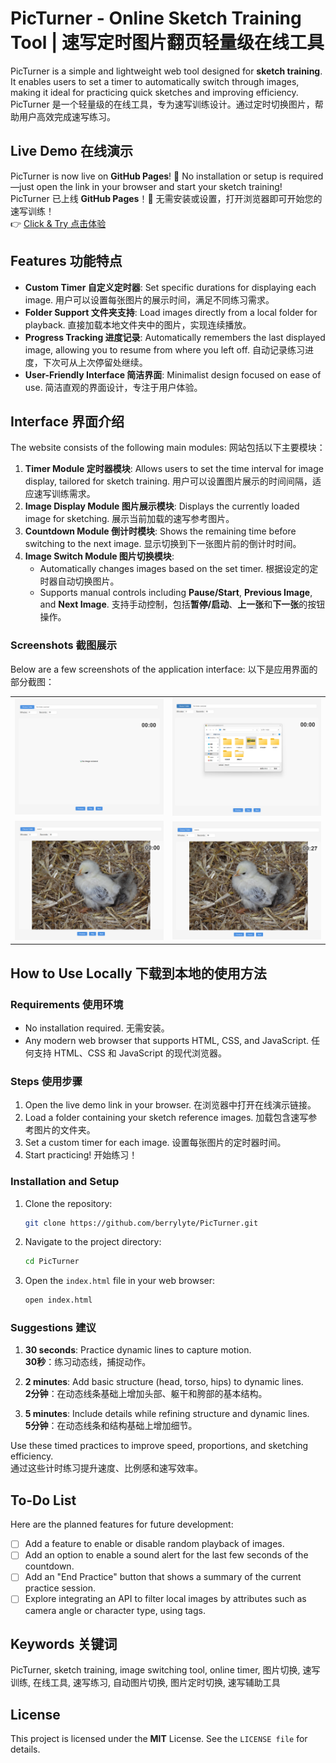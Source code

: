 # PicTurner - Online Sketch Training Tool | 速写定时图片翻页轻量级在线工具
PicTurner is a simple and lightweight web tool designed for **sketch training**. It enables users to set a timer to automatically switch through images, making it ideal for practicing quick sketches and improving efficiency.
PicTurner 是一个轻量级的在线工具，专为速写训练设计。通过定时切换图片，帮助用户高效完成速写练习。

## Live Demo 在线演示  
PicTurner is now live on **GitHub Pages**! 🎉 No installation or setup is required—just open the link in your browser and start your sketch training!  
PicTurner 已上线 **GitHub Pages**！🎉 无需安装或设置，打开浏览器即可开始您的速写训练！  
👉 [Click & Try 点击体验](https://berrylyte.github.io/PicTurner/)

## Features 功能特点
- **Custom Timer 自定义定时器**: Set specific durations for displaying each image. 用户可以设置每张图片的展示时间，满足不同练习需求。
- **Folder Support 文件夹支持**: Load images directly from a local folder for playback. 直接加载本地文件夹中的图片，实现连续播放。
- **Progress Tracking 进度记录**: Automatically remembers the last displayed image, allowing you to resume from where you left off. 自动记录练习进度，下次可从上次停留处继续。
- **User-Friendly Interface 简洁界面**: Minimalist design focused on ease of use. 简洁直观的界面设计，专注于用户体验。

## Interface 界面介绍
The website consists of the following main modules: 网站包括以下主要模块：
1. **Timer Module 定时器模块**: Allows users to set the time interval for image display, tailored for sketch training. 用户可以设置图片展示的时间间隔，适应速写训练需求。
2. **Image Display Module 图片展示模块**: Displays the currently loaded image for sketching. 展示当前加载的速写参考图片。
3. **Countdown Module 倒计时模块**: Shows the remaining time before switching to the next image. 显示切换到下一张图片前的倒计时时间。
4. **Image Switch Module 图片切换模块**: 
   - Automatically changes images based on the set timer. 根据设定的定时器自动切换图片。
   - Supports manual controls including **Pause/Start**, **Previous Image**, and **Next Image**. 支持手动控制，包括**暂停/启动**、**上一张**和**下一张**的按钮操作。

### Screenshots 截图展示
Below are a few screenshots of the application interface: 以下是应用界面的部分截图：

<table>
  <tr>
    <td><img src="assets/screenshots/screenshot1.png" alt="PicTurner Main Interface 主界面" width="400"></td>
    <td><img src="assets/screenshots/screenshot2.png" alt="Folder Settings 选择文件夹" width="400"></td>
  </tr>
  <tr>
    <td><img src="assets/screenshots/screenshot3.png" alt="Image Display 显示图片" width="400"></td>
    <td><img src="assets/screenshots/screenshot4.png" alt="Countdown Timer 倒计时启动！" width="400"></td>
  </tr>
</table>

## How to Use Locally 下载到本地的使用方法

### Requirements 使用环境
- No installation required. 无需安装。
- Any modern web browser that supports HTML, CSS, and JavaScript. 任何支持 HTML、CSS 和 JavaScript 的现代浏览器。

### Steps 使用步骤
1. Open the live demo link in your browser. 在浏览器中打开在线演示链接。
2. Load a folder containing your sketch reference images. 加载包含速写参考图片的文件夹。
3. Set a custom timer for each image. 设置每张图片的定时器时间。
4. Start practicing! 开始练习！

### Installation and Setup
1. Clone the repository:
   ```bash
   git clone https://github.com/berrylyte/PicTurner.git

2. Navigate to the project directory:
   ```bash
   cd PicTurner

3. Open the `index.html` file in your web browser:
   ```bash
   open index.html   

### Suggestions 建议
1. **30 seconds**: Practice dynamic lines to capture motion.  
   **30秒**：练习动态线，捕捉动作。

2. **2 minutes**: Add basic structure (head, torso, hips) to dynamic lines.  
   **2分钟**：在动态线条基础上增加头部、躯干和胯部的基本结构。

3. **5 minutes**: Include details while refining structure and dynamic lines.  
   **5分钟**：在动态线条和结构基础上增加细节。

Use these timed practices to improve speed, proportions, and sketching efficiency.  
通过这些计时练习提升速度、比例感和速写效率。

## To-Do List
Here are the planned features for future development:

- [ ] Add a feature to enable or disable random playback of images.
- [ ] Add an option to enable a sound alert for the last few seconds of the countdown.
- [ ] Add an "End Practice" button that shows a summary of the current practice session.
- [ ] Explore integrating an API to filter local images by attributes such as camera angle or character type, using tags.

## Keywords 关键词
PicTurner, sketch training, image switching tool, online timer, 图片切换, 速写训练, 在线工具, 速写练习, 自动图片切换, 图片定时切换, 速写辅助工具

## License
This project is licensed under the **MIT** License. See the `LICENSE file` for details.
